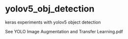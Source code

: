 # yolov5_obj_detection
keras experiments with yolov5 object detection 

See YOLO Image Augmentation and Transfer Learning.pdf
